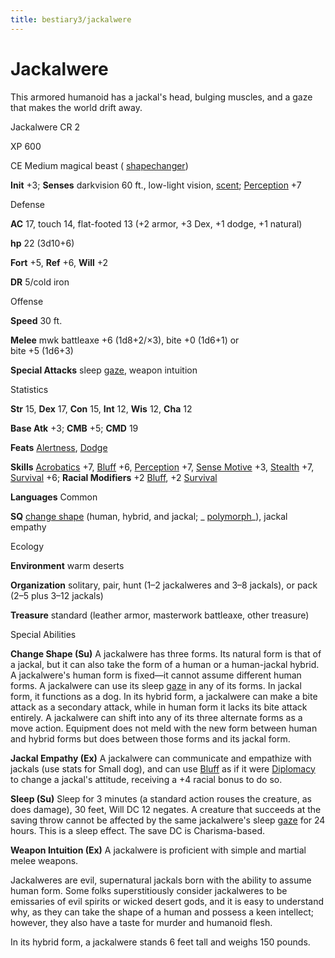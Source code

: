 ```yaml
---
title: bestiary3/jackalwere
---
```

# Jackalwere

This armored humanoid has a jackal's head, bulging muscles, and a gaze that makes the world drift away.

Jackalwere CR 2

XP 600

CE Medium magical beast ( [shapechanger](monster_dir/creatureTypes#_shapechanger-subtype))

**Init** +3; **Senses** darkvision 60 ft., low-light vision, [scent](monsters/universalMonsterRules#_scent); [Perception](skill_dir/perception#_perception) +7

Defense

**AC** 17, touch 14, flat-footed 13 (+2 armor, +3 Dex, +1 dodge, +1 natural)

**hp** 22 (3d10+6)

**Fort** +5, **Ref** +6, **Will** +2

**DR** 5/cold iron

Offense

**Speed** 30 ft.

**Melee** mwk battleaxe +6 (1d8+2/×3), bite +0 (1d6+1) or   
bite +5 (1d6+3)

**Special Attacks** sleep [gaze](monster_dir/universalMonsterRules#_gaze), weapon intuition

Statistics

**Str** 15, **Dex** 17, **Con** 15, **Int** 12, **Wis** 12, **Cha** 12

**Base Atk** +3; **CMB** +5; **CMD** 19

**Feats** [Alertness](feats#_alertness), [Dodge](feats#_dodge)

**Skills** [Acrobatics](skills/acrobatics#_acrobatics) +7, [Bluff](skill_dir/bluff#_bluff) +6, [Perception](skills/perception#_perception) +7, [Sense Motive](skill_dir/senseMotive#_sense-motive) +3, [Stealth](skills/stealth#_stealth) +7, [Survival](skill_dir/survival#_survival) +6; **Racial Modifiers** +2 [Bluff](skills/bluff#_bluff), +2 [Survival](skill_dir/survival#_survival)

**Languages** Common

**SQ** [change shape](monsters/universalMonsterRules#_change-shape) (human, hybrid, and jackal; _ [polymorph](spell_dir/polymorph#_polymorph)_), jackal empathy

Ecology

**Environment** warm deserts

**Organization** solitary, pair, hunt (1–2 jackalweres and 3–8 jackals), or pack (2–5 plus 3–12 jackals)

**Treasure** standard (leather armor, masterwork battleaxe, other treasure)

Special Abilities

**Change Shape (Su)** A jackalwere has three forms. Its natural form is that of a jackal, but it can also take the form of a human or a human-jackal hybrid. A jackalwere's human form is fixed—it cannot assume different human forms. A jackalwere can use its sleep [gaze](monsters/universalMonsterRules#_gaze) in any of its forms. In jackal form, it functions as a dog. In its hybrid form, a jackalwere can make a bite attack as a secondary attack, while in human form it lacks its bite attack entirely. A jackalwere can shift into any of its three alternate forms as a move action. Equipment does not meld with the new form between human and hybrid forms but does between those forms and its jackal form.

**Jackal Empathy (Ex)** A jackalwere can communicate and empathize with jackals (use stats for Small dog), and can use [Bluff](skill_dir/bluff#_bluff) as if it were [Diplomacy](skills/diplomacy#_diplomacy) to change a jackal's attitude, receiving a +4 racial bonus to do so.

**Sleep (Su)** Sleep for 3 minutes (a standard action rouses the creature, as does damage), 30 feet, Will DC 12 negates. A creature that succeeds at the saving throw cannot be affected by the same jackalwere's sleep [gaze](monster_dir/universalMonsterRules#_gaze) for 24 hours. This is a sleep effect. The save DC is Charisma-based.

**Weapon Intuition (Ex)** A jackalwere is proficient with simple and martial melee weapons.

Jackalweres are evil, supernatural jackals born with the ability to assume human form. Some folks superstitiously consider jackalweres to be emissaries of evil spirits or wicked desert gods, and it is easy to understand why, as they can take the shape of a human and possess a keen intellect; however, they also have a taste for murder and humanoid flesh.

In its hybrid form, a jackalwere stands 6 feet tall and weighs 150 pounds.

